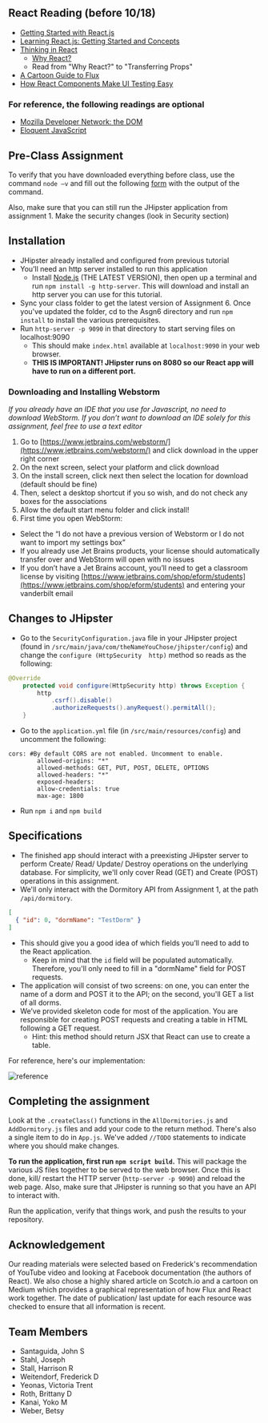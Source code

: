 ## React Reading (before 10/18)

- [Getting Started with React.js](https://www.youtube.com/watch?v=68NzBI6RRKE)
- [Learning React.js: Getting Started and Concepts](https://scotch.io/tutorials/learning-react-getting-started-and-concepts)
- [Thinking in React](https://facebook.github.io/react/docs/thinking-in-react.html)
  - [Why React?](https://facebook.github.io/react/docs/why-react.html)
  - Read from "Why React?" to "Transferring Props"
- [A Cartoon Guide to Flux](https://code-cartoons.com/a-cartoon-guide-to-flux-6157355ab207#.xgg3sdvgr)
- [How React Components Make UI Testing Easy](https://www.toptal.com/react/how-react-components-make-ui-testing-easy)

### For reference, the following readings are optional

- [Mozilla Developer Network: the DOM](https://developer.mozilla.org/en-US/docs/Web/API/Document_Object_Model/Introduction/)
- [Eloquent JavaScript](http://eloquentjavascript.net/)

## Pre-Class Assignment

To verify that you have downloaded everything before class, use the command `node –v` and fill out the following [form](https://docs.google.com/a/vanderbilt.edu/forms/d/e/1FAIpQLSd6R25o04TA2Z9MfowATtHjJ_FbgfBjXwexXzLfBrxOD7Xkwg/viewform?c=0&w=1) with the output of the command.

Also, make sure that you can still run the JHipster application from assignment 1. Make the security changes (look in Security section)

## Installation

- JHipster already installed and configured from previous tutorial
- You’ll need an http server installed to run this application
  - Install [Node.js](https://nodejs.org/en/) (THE LATEST VERSION), then open up a terminal and run `npm install -g http-server`. This will download and install an http server you can use for this tutorial.
- Sync your class folder to get the latest version of Assignment 6. Once you've updated the folder, cd to the Asgn6 directory and run `npm install` to install the various prerequisites. 
- Run `http-server -p 9090` in that directory to start serving files on localhost:9090
  - This should make `index.html` available at `localhost:9090` in your web browser.
  - **THIS IS IMPORTANT! JHipster runs on 8080 so our React app will have to run on a different port.**

### Downloading and Installing Webstorm

*If you already have an IDE that you use for Javascript, no need to download WebStorm. If you don’t want to download an IDE solely for this assignment, feel free to use a text editor*

1. Go to [https://www.jetbrains.com/webstorm/](https://www.jetbrains.com/webstorm/) and click download in the upper right corner
2. On the next screen, select your platform and click download
3. On the install screen, click next then select the location for download (default should be fine)
4. Then, select a desktop shortcut if you so wish, and do not check any boxes for the associations
5. Allow the default start menu folder and click install!
6. First time you open WebStorm:
  - Select the “I do not have a previous version of Webstorm or I do not want to import my settings box”
  - If you already use Jet Brains products, your license should automatically transfer over and WebStorm will open with no issues
  - If you don’t have a Jet Brains account, you’ll need to get a classroom license by visiting [https://www.jetbrains.com/shop/eform/students](https://www.jetbrains.com/shop/eform/students) and entering your vanderbilt email

## Changes to JHipster

- Go to the `SecurityConfiguration.java` file in your JHipster project (found in `/src/main/java/com/theNameYouChose/jhipster/config`) and change the `configure (HttpSecurity  http)` method so reads as the following:

```java
@Override
    protected void configure(HttpSecurity http) throws Exception {
        http
            .csrf().disable()
            .authorizeRequests().anyRequest().permitAll();
    }
```

- Go to the `application.yml` file (in `/src/main/resources/config`) and uncomment the following:

```
cors: #By default CORS are not enabled. Uncomment to enable.
        allowed-origins: "*"
        allowed-methods: GET, PUT, POST, DELETE, OPTIONS
        allowed-headers: "*"
        exposed-headers:
        allow-credentials: true
        max-age: 1800
```

- Run `npm i` and `npm build` 

## Specifications

- The finished app should interact with a preexisting JHipster server to perform Create/ Read/ Update/ Destroy operations on the underlying database.
For simplicity, we'll only cover Read (GET) and Create (POST) operations in this assignment.
- We'll only interact with the Dormitory API from Assignment 1, at the path `/api/dormitory`.

```json
[
  { "id": 0, "dormName": "TestDorm" }
]
```

- This should give you a good idea of which fields you’ll need to add to the React application.
  - Keep in mind that the `id` field will be populated automatically. Therefore, you'll only need to fill in a "dormName" field for POST requests.
- The application will consist of two screens: on one, you can enter the name of a dorm and POST it to the API; on the second, you'll GET a list of all dorms.
- We’ve provided skeleton code for most of the application. You are responsible for creating POST requests and creating a table in HTML following a GET request.
  - Hint: this method should return JSX that React can use to create a table.

For reference, here's our implementation:

![reference](http://i.imgur.com/REjWWEB.png)

## Completing the assignment

Look at the `.createClass()` functions in the `AllDormitories.js` and `AddDormitory.js` files and add your code to the return method.
There's also a single item to do in `App.js`.
We've added `//TODO` statements to indicate where you should make changes.

**To run the application, first run `npm script build`.** This will package the various JS files together to be served to the web browser.
Once this is done, kill/ restart the HTTP server (`http-server -p 9090`) and reload the web page.
Also, make sure that JHipster is running so that you have an API to interact with.

Run the application, verify that things work, and push the results to your repository.

## Acknowledgement

Our reading materials were selected based on Frederick's recommendation of YouTube video and looking at Facebook documentation (the authors of React).
We also chose a highly shared article on Scotch.io and a cartoon on Medium which provides a graphical representation of how Flux and React work together.
The date of publication/ last update for each resource was checked to ensure that all information is recent.

## Team Members

- Santaguida, John S
- Stahl, Joseph
- Stall, Harrison R
- Weitendorf, Frederick D
- Yeonas, Victoria Trent
- Roth, Brittany D
- Kanai, Yoko M
- Weber, Betsy
